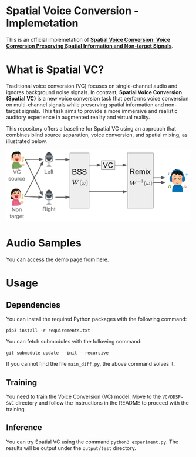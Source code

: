 # Spatial Voice Conversion - Implemetation
This is an official implemetation of [**Spatial Voice Conversion: Voice Conversion Preserving Spatial Information and Non-target Signals**](https://arxiv.org/abs/2406.17722).

# What is Spatial VC?
Traditional voice conversion (VC) focuses on single-channel audio and ignores background noise signals. In contrast, **Spatial Voice Conversion (Spatial VC)** is a new voice conversion task that performs voice conversion on multi-channel signals while preserving spatial information and non-target signals. This task aims to provide a more immersive and realistic auditory experience in augmented reality and virtual reality.

This repository offers a baseline for Spatial VC using an approach that combines blind source separation, voice conversion, and spatial mixing, as illustrated below.

![](./img/procedure.png)

# Audio Samples
You can access the demo page from [here](https://sarulab-speech.github.io/demo_spatial_voice_conversion/).

# Usage
## Dependencies
You can install the required Python packages with the following command:
```
pip3 install -r requirements.txt
```

You can fetch submodules with the following command:
```
git submodule update --init --recursive
```
If you cannot find the file `main_diff.py`, the above command solves it.

## Training
You need to train the Voice Conversion (VC) model. Move to the `VC/DDSP-SVC` directory and follow the instructions in the README to proceed with the training.

## Inference
You can try Spatial VC using the command `python3 experiment.py`. The results will be output under the `output/test` directory.

